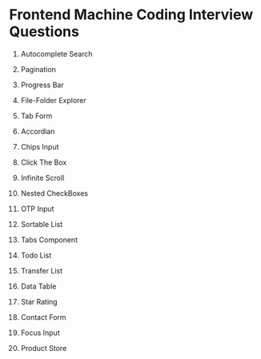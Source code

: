# Frontend Machine Coding Interview Questions

1. Autocomplete Search

2. Pagination

3. Progress Bar

4. File-Folder Explorer

5. Tab Form

6. Accordian

7. Chips Input

8. Click The Box

9. Infinite Scroll

10. Nested CheckBoxes

11. OTP Input

12. Sortable List

13. Tabs Component

14. Todo List

15. Transfer List

16. Data Table

17. Star Rating

18. Contact Form

19. Focus Input

20. Product Store